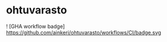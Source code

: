 # ohtuvarasto

! [GHA workflow badge] https://github.com/ainkeri/ohtuvarasto/workflows/CI/badge.svg
